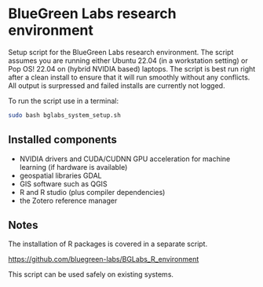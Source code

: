 # BlueGreen Labs research environment

Setup script for the BlueGreen Labs research environment. The script assumes you are running either Ubuntu 22.04 (in a workstation setting) or Pop OS! 22.04 on (hybrid NVIDIA based) laptops. The script is best run right after a clean install to ensure that it will run smoothly without any conflicts. All output is surpressed and failed installs are currently not logged.

To run the script use in a terminal:

```bash
sudo bash bglabs_system_setup.sh
```

## Installed components

- NVIDIA drivers and CUDA/CUDNN GPU acceleration for machine learning (if hardware is available)
- geospatial libraries GDAL
- GIS software such as QGIS
- R and R studio (plus compiler dependencies)
- the Zotero reference manager

## Notes

The installation of R packages is covered in a separate script.

https://github.com/bluegreen-labs/BGLabs_R_environment

This script can be used safely on existing systems.

